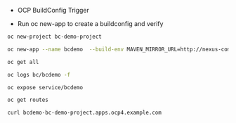 * OCP BuildConfig Trigger

* Run oc new-app to create a buildconfig and verify 

```bash
oc new-project bc-demo-project

oc new-app --name bcdemo  --build-env MAVEN_MIRROR_URL=http://nexus-common.apps.ap410.prod.ole.redhat.com/repository/java  -i redhat-openjdk18-openshift:1.8 https://github.com/stv707/DO288-demo.git#main --context-dir ch4/trigger-builds

oc get all 

oc logs bc/bcdemo -f 

oc expose service/bcdemo 

oc get routes 

curl bcdemo-bc-demo-project.apps.ocp4.example.com

```
